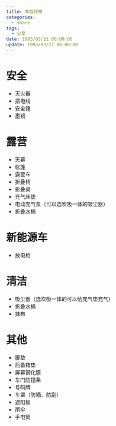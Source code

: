 ```yaml
---
title: 车载好物
categories: 
  - share
tags:
  - 分享
date: 1993/03/21 00:00:00
update: 1993/03/21 00:00:00
---
```


# 安全

- 灭火器
- 搭电线
- 安全锤
- 墨镜

# 露营

- 天幕
- 帐篷
- 露营车
- 折叠椅
- 折叠桌
- 充气床垫
- 电动充气泵（可以选吹吸一体的吸尘器）
- 折叠水桶

# 新能源车

- 放电枪

# 清洁

- 吸尘器（选吹吸一体的可以给充气垫充气）
- 折叠水桶
- 抹布

# 其他

- 脚垫
- 后备箱垫
- 屏幕钢化膜
- 车门防撞条
- 号码牌
- 车罩（防晒、防刮）
- 遮阳板
- 雨伞
- 手电筒